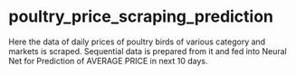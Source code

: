 # poultry_price_scraping_prediction
Here the data of daily prices of poultry birds of various category and markets is scraped. Sequential data is prepared from it and fed into Neural Net for Prediction of AVERAGE PRICE in next 10 days. 
